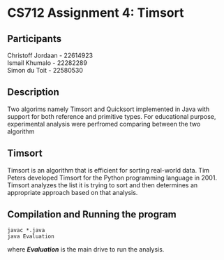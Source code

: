 # CS712 Assignment 4: Timsort

## Participants

Christoff Jordaan - 22614923 \
Ismail Khumalo - 22282289 \
Simon du Toit - 22580530


## Description

Two algorims namely Timsort and Quicksort implemented in Java with support for both reference and
primitive types. For educational purpose, experimental analysis were perfromed comparing between the two algorithm

## Timsort

Timsort is an algorithm that is efficient for sorting real-world data. Tim Peters developed Timsort for the Python programming language in 2001. Timsort analyzes the list it is trying to sort and then determines an appropriate approach based on that analysis.

## Compilation and Running the program

    javac *.java
    java Evaluation

where ***Evaluation*** is the main drive to run the analysis.
